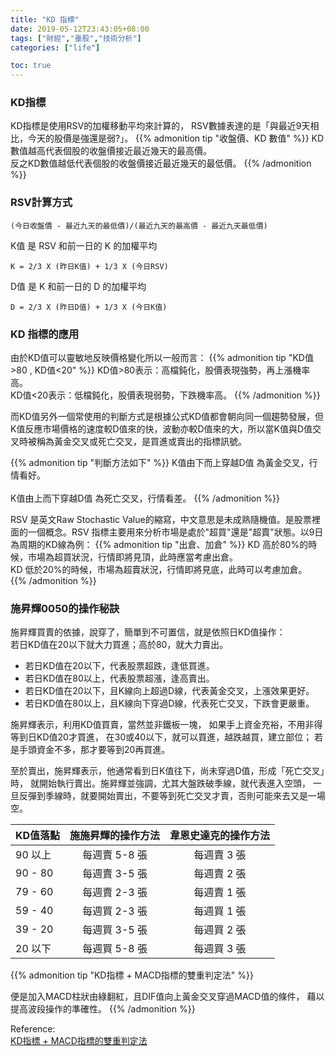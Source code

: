 ```yaml
---
title: "KD 指標"
date: 2019-05-12T23:43:05+08:00
tags: ["財經","臺股","技術分析"]
categories: ["life"]

toc: true
---
```

### KD指標
KD指標是使用RSV的加權移動平均來計算的，
RSV數據表達的是「與最近9天相比，今天的股價是強還是弱?」。
{{% admonition tip "收盤價、KD 數值" %}}
KD數值越高代表個股的收盤價接近最近幾天的最高價。  
反之KD數值越低代表個股的收盤價接近最近幾天的最低價。
{{% /admonition %}}

### RSV計算方式
```
(今日收盤價 - 最近九天的最低價)/(最近九天的最高價 - 最近九天最低價)
```

K值 是 RSV 和前一日的 K 的加權平均
```
K = 2/3 X (昨日K值) + 1/3 X (今日RSV)
```

D值 是 K 和前一日的 D 的加權平均
```
D = 2/3 X (昨日D值) + 1/3 X (今日K值)
```

### KD 指標的應用

由於KD值可以靈敏地反映價格變化所以一般而言：
{{% admonition tip "KD值>80 , KD值<20" %}}
KD值>80表示：高檔鈍化，股價表現強勢，再上漲機率高。  
KD值<20表示：低檔鈍化，股價表現弱勢，下跌機率高。
{{% /admonition %}}

而KD值另外一個常使用的判斷方式是根據公式KD值都會朝向同一個趨勢發展，但K值反應市場價格的速度較D值來的快，波動亦較D值來的大，所以當K值與D值交叉時被稱為黃金交叉或死亡交叉，是買進或賣出的指標訊號。

{{% admonition tip "判斷方法如下" %}}
K值由下而上穿越D值 為黃金交叉，行情看好。<br>    			
K值由上而下穿越D值 為死亡交叉，行情看差。
{{% /admonition %}}

RSV 是英文Raw Stochastic Value的縮寫，中文意思是未成熟隨機值。是股票裡面的一個概念。RSV 指標主要用來分析市場是處於"超買"還是"超賣"狀態。以9日為周期的KD線為例：
{{% admonition tip "出倉、加倉" %}}
KD 高於80%的時候，市場為超買狀況，行情即將見頂，此時應當考慮出倉。  
KD 低於20%的時候，市場為超賣狀況，行情即將見底，此時可以考慮加倉。
{{% /admonition %}}

### 施昇輝0050的操作秘訣

施昇輝買賣的依據，說穿了，簡單到不可置信，就是依照日KD值操作：  
若日KD值在20以下就大力買進；高於80，就大力賣出。

- 若日KD值在20以下，代表股票超跌，逢低買進。
- 若日KD值在80以上，代表股票超漲，逢高賣出。
- 若日KD值在20以下，且K線向上超過D線，代表黃金交叉，上漲效果更好。
- 若日KD值在80以上，且K線向下穿過D線，代表死亡交叉，下跌會更嚴重。

施昇輝表示，利用KD值買賣，當然並非鐵板一塊，
如果手上資金充裕，不用非得等到日KD值20才買進，
在30或40以下，就可以買進，越跌越買，建立部位；
若是手頭資金不多，那才要等到20再買進。

至於賣出，施昇輝表示，他通常看到日K值往下，尚未穿過D值，形成「死亡交叉」時，
就開始執行賣出。施昇輝並強調，尤其大盤跌破季線，就代表進入空頭，
一旦反彈到季線時，就要開始賣出，不要等到死亡交叉才賣，否則可能來去又是一場空。

| KD值落點 | 施施昇輝的操作方法 | 韋恩史達克的操作方法 |
| :------- |:------------------:| :-------------------:|
| 90 以上  | 每週賣 5-8 張      | 每週賣 3 張          |
| 90 - 80  | 每週賣 3-5 張      | 每週賣 2 張          |
| 79 - 60  | 每週賣 2-3 張      | 每週賣 1 張          |
| 59 - 40  | 每週買 2-3 張      | 每週買 1 張          |
| 39 - 20  | 每週買 3-5 張      | 每週買 2 張          |
| 20 以下  | 每週買 5-8 張      | 每週買 3 張          |

{{% admonition tip "KD指標 + MACD指標的雙重判定法" %}}

便是加入MACD柱狀由綠翻紅，且DIF值向上黃金交叉穿過MACD值的條件，
藉以提高波段操作的準確性。
{{% /admonition %}}

Reference:  
[KD指標 + MACD指標的雙重判定法](http://stock2012.pixnet.net/blog/post/107565208-%E5%8F%B0%E7%81%A350-0050-etf-kd-macd)
